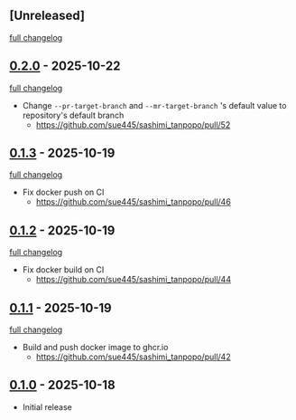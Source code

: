 ## [Unreleased]
[full changelog](http://github.com/sue445/sashimi_tanpopo/compare/v0.1.3...main)

## [0.2.0](https://github.com/sue445/sashimi_tanpopo/releases/tag/v0.2.0) - 2025-10-22
[full changelog](http://github.com/sue445/sashimi_tanpopo/compare/v0.1.3...v0.2.0)

* Change `--pr-target-branch` and `--mr-target-branch` 's default value to repository's default branch
    * https://github.com/sue445/sashimi_tanpopo/pull/52

## [0.1.3](https://github.com/sue445/sashimi_tanpopo/releases/tag/v0.1.3) - 2025-10-19
[full changelog](http://github.com/sue445/sashimi_tanpopo/compare/v0.1.2...v0.1.3)

* Fix docker push on CI
  * https://github.com/sue445/sashimi_tanpopo/pull/46

## [0.1.2](https://github.com/sue445/sashimi_tanpopo/releases/tag/v0.1.2) - 2025-10-19
[full changelog](http://github.com/sue445/sashimi_tanpopo/compare/v0.1.1...v0.1.2)

* Fix docker build on CI
  * https://github.com/sue445/sashimi_tanpopo/pull/44

## [0.1.1](https://github.com/sue445/sashimi_tanpopo/releases/tag/v0.1.1) - 2025-10-19
[full changelog](http://github.com/sue445/sashimi_tanpopo/compare/v0.1.0...v0.1.1)

* Build and push docker image to ghcr.io
  * https://github.com/sue445/sashimi_tanpopo/pull/42

## [0.1.0](https://github.com/sue445/sashimi_tanpopo/releases/tag/v0.1.0) - 2025-10-18

* Initial release
